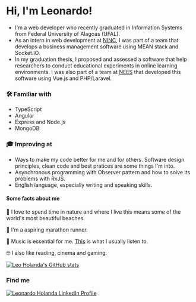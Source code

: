 # Hi, I'm Leonardo!

- I'm a web developer who recently graduated in Information Systems from Federal University of Alagoas (UFAL).
- As an intern in web development at [NINC](https://github.com/ninc-management), I was part of a team that develops a business management software using MEAN stack and Socket.IO. 
- In my graduation thesis, I proposed and assessed a software that help researchers to conduct educational experiments in online learning environments. I was also part of a team at [NEES](https://github.com/nees-ufal) that developed this software using Vue.js and PHP/Laravel.

### :hammer_and_wrench: Familiar with
- TypeScript
- Angular
- Express and Node.js
- MongoDB

### :mortar_board: Improving at

- Ways to make my code better for me and for others. Software design principles, clean code and best pratices are some things I'm into.
- Asynchronous programming with Observer pattern and how to solve its problems with RxJS.
- English language, especially writing and speaking skills.

#### Some facts about me

:palm_tree: I love to spend time in nature and where I live this means some of the world's most beautiful beaches.

:runner: I'm a aspiring marathon runner.

:musical_note: Music is essential for me. [This](https://open.spotify.com/playlist/0mA4liunPWnnlPCamzDe6r?si=0397e5acdeca4a85) is what I usually listen to.

:nerd_face: I also like reading, cinema and gaming.

[![Leo Holanda's GitHub stats](https://github-readme-stats.vercel.app/api?username=leo-holanda&show_icons=true&theme=gotham&hide_border=true&include_all_commits=true&count_private=true&hide=issues,contribs)](https://github.com/anuraghazra/github-readme-stats)

### Find me

<a href="https://linkedin.com/in/leonardoulisses" target="_blank"><img src="https://img.shields.io/badge/LinkedIn-0077B5?style=for-the-badge&logo=linkedin&logoColor=white" alt="Leonardo Holanda LinkedIn Profile"/>
